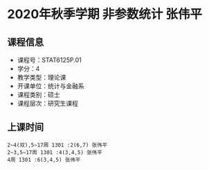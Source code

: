 # 2020年秋季学期 非参数统计 张伟平






## 课程信息

- 课程号：STAT6125P.01
- 学分：4
- 教学类型：理论课
- 开课单位：统计与金融系
- 课程类别：硕士
- 课程层次：研究生课程

## 上课时间

```
2~4(双),5~17周 1301 :2(6,7) 张伟平
2~3,5~17周 1301 :4(3,4,5) 张伟平
4周 1301 :6(3,4,5) 张伟平
```

